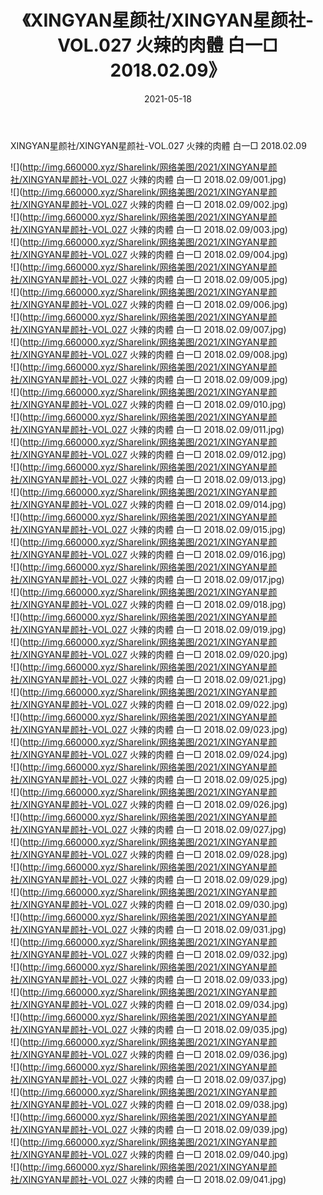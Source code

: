 ﻿---
layout: post
title:  《XINGYAN星颜社/XINGYAN星颜社-VOL.027 火辣的肉體 白一□ 2018.02.09》
date:   2021-05-18
img: http://img.660000.xyz/Sharelink/网络美图/2021/XINGYAN星颜社/XINGYAN星颜社-VOL.027 火辣的肉體 白一□ 2018.02.09/000.jpg
categories: [美女, 清纯, 唯美]
---

XINGYAN星颜社/XINGYAN星颜社-VOL.027 火辣的肉體 白一□ 2018.02.09

 ![](http://img.660000.xyz/Sharelink/网络美图/2021/XINGYAN星颜社/XINGYAN星颜社-VOL.027 火辣的肉體 白一□ 2018.02.09/001.jpg) <br>![](http://img.660000.xyz/Sharelink/网络美图/2021/XINGYAN星颜社/XINGYAN星颜社-VOL.027 火辣的肉體 白一□ 2018.02.09/002.jpg) <br>![](http://img.660000.xyz/Sharelink/网络美图/2021/XINGYAN星颜社/XINGYAN星颜社-VOL.027 火辣的肉體 白一□ 2018.02.09/003.jpg) <br>![](http://img.660000.xyz/Sharelink/网络美图/2021/XINGYAN星颜社/XINGYAN星颜社-VOL.027 火辣的肉體 白一□ 2018.02.09/004.jpg) <br>![](http://img.660000.xyz/Sharelink/网络美图/2021/XINGYAN星颜社/XINGYAN星颜社-VOL.027 火辣的肉體 白一□ 2018.02.09/005.jpg) <br>![](http://img.660000.xyz/Sharelink/网络美图/2021/XINGYAN星颜社/XINGYAN星颜社-VOL.027 火辣的肉體 白一□ 2018.02.09/006.jpg) <br>![](http://img.660000.xyz/Sharelink/网络美图/2021/XINGYAN星颜社/XINGYAN星颜社-VOL.027 火辣的肉體 白一□ 2018.02.09/007.jpg) <br>![](http://img.660000.xyz/Sharelink/网络美图/2021/XINGYAN星颜社/XINGYAN星颜社-VOL.027 火辣的肉體 白一□ 2018.02.09/008.jpg) <br>![](http://img.660000.xyz/Sharelink/网络美图/2021/XINGYAN星颜社/XINGYAN星颜社-VOL.027 火辣的肉體 白一□ 2018.02.09/009.jpg) <br>![](http://img.660000.xyz/Sharelink/网络美图/2021/XINGYAN星颜社/XINGYAN星颜社-VOL.027 火辣的肉體 白一□ 2018.02.09/010.jpg) <br>![](http://img.660000.xyz/Sharelink/网络美图/2021/XINGYAN星颜社/XINGYAN星颜社-VOL.027 火辣的肉體 白一□ 2018.02.09/011.jpg) <br>![](http://img.660000.xyz/Sharelink/网络美图/2021/XINGYAN星颜社/XINGYAN星颜社-VOL.027 火辣的肉體 白一□ 2018.02.09/012.jpg) <br>![](http://img.660000.xyz/Sharelink/网络美图/2021/XINGYAN星颜社/XINGYAN星颜社-VOL.027 火辣的肉體 白一□ 2018.02.09/013.jpg) <br>![](http://img.660000.xyz/Sharelink/网络美图/2021/XINGYAN星颜社/XINGYAN星颜社-VOL.027 火辣的肉體 白一□ 2018.02.09/014.jpg) <br>![](http://img.660000.xyz/Sharelink/网络美图/2021/XINGYAN星颜社/XINGYAN星颜社-VOL.027 火辣的肉體 白一□ 2018.02.09/015.jpg) <br>![](http://img.660000.xyz/Sharelink/网络美图/2021/XINGYAN星颜社/XINGYAN星颜社-VOL.027 火辣的肉體 白一□ 2018.02.09/016.jpg) <br>![](http://img.660000.xyz/Sharelink/网络美图/2021/XINGYAN星颜社/XINGYAN星颜社-VOL.027 火辣的肉體 白一□ 2018.02.09/017.jpg) <br>![](http://img.660000.xyz/Sharelink/网络美图/2021/XINGYAN星颜社/XINGYAN星颜社-VOL.027 火辣的肉體 白一□ 2018.02.09/018.jpg) <br>![](http://img.660000.xyz/Sharelink/网络美图/2021/XINGYAN星颜社/XINGYAN星颜社-VOL.027 火辣的肉體 白一□ 2018.02.09/019.jpg) <br>![](http://img.660000.xyz/Sharelink/网络美图/2021/XINGYAN星颜社/XINGYAN星颜社-VOL.027 火辣的肉體 白一□ 2018.02.09/020.jpg) <br>![](http://img.660000.xyz/Sharelink/网络美图/2021/XINGYAN星颜社/XINGYAN星颜社-VOL.027 火辣的肉體 白一□ 2018.02.09/021.jpg) <br>![](http://img.660000.xyz/Sharelink/网络美图/2021/XINGYAN星颜社/XINGYAN星颜社-VOL.027 火辣的肉體 白一□ 2018.02.09/022.jpg) <br>![](http://img.660000.xyz/Sharelink/网络美图/2021/XINGYAN星颜社/XINGYAN星颜社-VOL.027 火辣的肉體 白一□ 2018.02.09/023.jpg) <br>![](http://img.660000.xyz/Sharelink/网络美图/2021/XINGYAN星颜社/XINGYAN星颜社-VOL.027 火辣的肉體 白一□ 2018.02.09/024.jpg) <br>![](http://img.660000.xyz/Sharelink/网络美图/2021/XINGYAN星颜社/XINGYAN星颜社-VOL.027 火辣的肉體 白一□ 2018.02.09/025.jpg) <br>![](http://img.660000.xyz/Sharelink/网络美图/2021/XINGYAN星颜社/XINGYAN星颜社-VOL.027 火辣的肉體 白一□ 2018.02.09/026.jpg) <br>![](http://img.660000.xyz/Sharelink/网络美图/2021/XINGYAN星颜社/XINGYAN星颜社-VOL.027 火辣的肉體 白一□ 2018.02.09/027.jpg) <br>![](http://img.660000.xyz/Sharelink/网络美图/2021/XINGYAN星颜社/XINGYAN星颜社-VOL.027 火辣的肉體 白一□ 2018.02.09/028.jpg) <br>![](http://img.660000.xyz/Sharelink/网络美图/2021/XINGYAN星颜社/XINGYAN星颜社-VOL.027 火辣的肉體 白一□ 2018.02.09/029.jpg) <br>![](http://img.660000.xyz/Sharelink/网络美图/2021/XINGYAN星颜社/XINGYAN星颜社-VOL.027 火辣的肉體 白一□ 2018.02.09/030.jpg) <br>![](http://img.660000.xyz/Sharelink/网络美图/2021/XINGYAN星颜社/XINGYAN星颜社-VOL.027 火辣的肉體 白一□ 2018.02.09/031.jpg) <br>![](http://img.660000.xyz/Sharelink/网络美图/2021/XINGYAN星颜社/XINGYAN星颜社-VOL.027 火辣的肉體 白一□ 2018.02.09/032.jpg) <br>![](http://img.660000.xyz/Sharelink/网络美图/2021/XINGYAN星颜社/XINGYAN星颜社-VOL.027 火辣的肉體 白一□ 2018.02.09/033.jpg) <br>![](http://img.660000.xyz/Sharelink/网络美图/2021/XINGYAN星颜社/XINGYAN星颜社-VOL.027 火辣的肉體 白一□ 2018.02.09/034.jpg) <br>![](http://img.660000.xyz/Sharelink/网络美图/2021/XINGYAN星颜社/XINGYAN星颜社-VOL.027 火辣的肉體 白一□ 2018.02.09/035.jpg) <br>![](http://img.660000.xyz/Sharelink/网络美图/2021/XINGYAN星颜社/XINGYAN星颜社-VOL.027 火辣的肉體 白一□ 2018.02.09/036.jpg) <br>![](http://img.660000.xyz/Sharelink/网络美图/2021/XINGYAN星颜社/XINGYAN星颜社-VOL.027 火辣的肉體 白一□ 2018.02.09/037.jpg) <br>![](http://img.660000.xyz/Sharelink/网络美图/2021/XINGYAN星颜社/XINGYAN星颜社-VOL.027 火辣的肉體 白一□ 2018.02.09/038.jpg) <br>![](http://img.660000.xyz/Sharelink/网络美图/2021/XINGYAN星颜社/XINGYAN星颜社-VOL.027 火辣的肉體 白一□ 2018.02.09/039.jpg) <br>![](http://img.660000.xyz/Sharelink/网络美图/2021/XINGYAN星颜社/XINGYAN星颜社-VOL.027 火辣的肉體 白一□ 2018.02.09/040.jpg) <br>![](http://img.660000.xyz/Sharelink/网络美图/2021/XINGYAN星颜社/XINGYAN星颜社-VOL.027 火辣的肉體 白一□ 2018.02.09/041.jpg) <br>